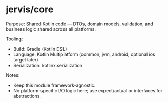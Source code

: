 # jervis/core

Purpose: Shared Kotlin code — DTOs, domain models, validation, and business logic shared across all platforms.

Tooling:
- Build: Gradle (Kotlin DSL)
- Language: Kotlin Multiplatform (common, jvm, android; optional ios target later)
- Serialization: kotlinx.serialization

Notes:
- Keep this module framework-agnostic.
- No platform-specific I/O logic here; use expect/actual or interfaces for abstractions.
